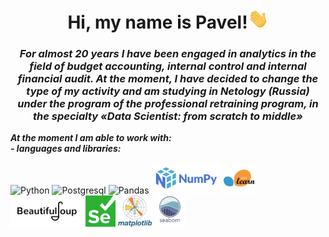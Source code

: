 <div id="header" align="center">
    <h1><b>Hi, my name is Pavel!</b><img src="https://github.com/DurinPavel/DurinPavel/blob/main/images/hi.gif" height="32"/></h1>
    <h3><b><i>For almost 20 years I have been engaged in analytics in the field of budget accounting, internal control and internal financial audit. At the moment, I have decided to change the type of my activity and am studying in Netology (Russia) under the program of the professional retraining program, in the specialty «Data Scientist: from scratch to middle»</i></b></h3>
</div>
<p><b><i>At the moment I am able to work with:<br/>- languages and libraries:</i></b></p>
<p>
    <img src="https://cdn.jsdelivr.net/gh/devicons/devicon/icons/python/python-original-wordmark.svg" alt="Python" height="50"/>
    <img src="https://cdn.jsdelivr.net/gh/devicons/devicon/icons/postgresql/postgresql-original-wordmark.svg" alt="Postgresql" height="50"/>
    <img src="https://cdn.jsdelivr.net/gh/devicons/devicon/icons/pandas/pandas-original-wordmark.svg" alt="Pandas" height="50"/>
    <img src="https://github.com/DurinPavel/DurinPavel/blob/main/images/numpy.png" alt="NumPy" height="50"/>
    <img src="https://github.com/DurinPavel/DurinPavel/blob/main/images/scikit-learn.png" alt="Scikit-learn" height="50"/>
    <img src="https://github.com/DurinPavel/DurinPavel/blob/main/images/beautifulsoup.png" alt="Beautifulsoup" height="50"/>
    <img src="https://github.com/DurinPavel/DurinPavel/blob/main/images/selenium.svg" alt="Selenium" height="50"/>
    <img src="https://github.com/DurinPavel/DurinPavel/blob/main/images/matplotlib.png" alt="Matplotlib" height="50"/>
    <img src="https://github.com/DurinPavel/DurinPavel/blob/main/images/seaborn.png" alt="Seaborn" height="50"/>
          
</p>

<!--
**DurinPavel/DurinPavel** is a ✨ _special_ ✨ repository because its `README.md` (this file) appears on your GitHub profile.

Here are some ideas to get you started:

- 🔭 I’m currently working on ...
- 🌱 I’m currently learning ...
- 👯 I’m looking to collaborate on ...
- 🤔 I’m looking for help with ...
- 💬 Ask me about ...
- 📫 How to reach me: ...
- 😄 Pronouns: ...
- ⚡ Fun fact: ...
-->
